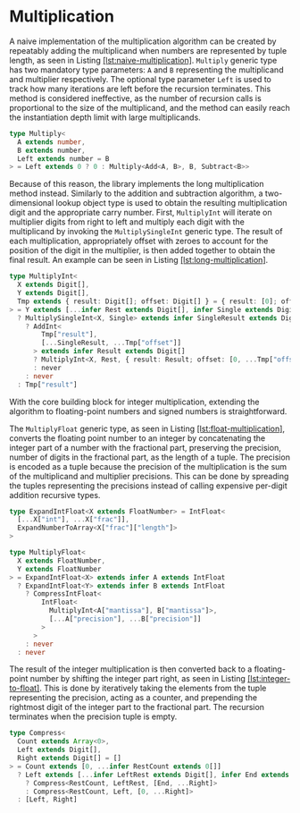 # Multiplication

A naive implementation of the multiplication algorithm can be created by repeatably adding the multiplicand when numbers are represented by tuple length, as seen in Listing [\[lst:naive-multiplication\]](#lst:naive-multiplication). `Multiply` generic type has two mandatory type parameters: `A` and `B` representing the multiplicand and multiplier respectively. The optional type parameter `Left` is used to track how many iterations are left before the recursion terminates. This method is considered ineffective, as the number of recursion calls is proportional to the size of the multiplicand, and the method can easily reach the instantiation depth limit with large multiplicands.

<div class="listing">

``` TypeScript
type Multiply<
  A extends number,
  B extends number,
  Left extends number = B
> = Left extends 0 ? 0 : Multiply<Add<A, B>, B, Subtract<B>>
```

</div>

Because of this reason, the library implements the long multiplication method instead. Similarly to the addition and subtraction algorithm, a two-dimensional lookup object type is used to obtain the resulting multiplication digit and the appropriate carry number. First, `MultiplyInt` will iterate on multiplier digits from right to left and multiply each digit with the multiplicand by invoking the `MultiplySingleInt` generic type. The result of each multiplication, appropriately offset with zeroes to account for the position of the digit in the multiplier, is then added together to obtain the final result. An example can be seen in Listing [\[lst:long-multiplication\]](#lst:long-multiplication).

<div class="listing">

``` TypeScript
type MultiplyInt<
  X extends Digit[],
  Y extends Digit[],
  Tmp extends { result: Digit[]; offset: Digit[] } = { result: [0]; offset: [] }
> = Y extends [...infer Rest extends Digit[], infer Single extends Digit]
  ? MultiplySingleInt<X, Single> extends infer SingleResult extends Digit[]
    ? AddInt<
        Tmp["result"],
        [...SingleResult, ...Tmp["offset"]]
      > extends infer Result extends Digit[]
      ? MultiplyInt<X, Rest, { result: Result; offset: [0, ...Tmp["offset"]] }>
      : never
    : never
  : Tmp["result"]
```

</div>

With the core building block for integer multiplication, extending the algorithm to floating-point numbers and signed numbers is straightforward.

The `MultiplyFloat` generic type, as seen in Listing [\[lst:float-multiplication\]](#lst:float-multiplication), converts the floating point number to an integer by concatenating the integer part of a number with the fractional part, preserving the precision, number of digits in the fractional part, as the length of a tuple. The precision is encoded as a tuple because the precision of the multiplication is the sum of the multiplicand and multiplier precisions. This can be done by spreading the tuples representing the precisions instead of calling expensive per-digit addition recursive types.

<div class="listing">

``` TypeScript
type ExpandIntFloat<X extends FloatNumber> = IntFloat<
  [...X["int"], ...X["frac"]],
  ExpandNumberToArray<X["frac"]["length"]>
>

type MultiplyFloat<
  X extends FloatNumber,
  Y extends FloatNumber
> = ExpandIntFloat<X> extends infer A extends IntFloat
  ? ExpandIntFloat<Y> extends infer B extends IntFloat
    ? CompressIntFloat<
        IntFloat<
          MultiplyInt<A["mantissa"], B["mantissa"]>,
          [...A["precision"], ...B["precision"]]
        >
      >
    : never
  : never
```

</div>

The result of the integer multiplication is then converted back to a floating-point number by shifting the integer part right, as seen in Listing [\[lst:integer-to-float\]](#lst:integer-to-float). This is done by iteratively taking the elements from the tuple representing the precision, acting as a counter, and prepending the rightmost digit of the integer part to the fractional part. The recursion terminates when the precision tuple is empty.

<div class="listing">

``` TypeScript
type Compress<
  Count extends Array<0>,
  Left extends Digit[],
  Right extends Digit[] = []
> = Count extends [0, ...infer RestCount extends 0[]]
  ? Left extends [...infer LeftRest extends Digit[], infer End extends Digit]
    ? Compress<RestCount, LeftRest, [End, ...Right]>
    : Compress<RestCount, Left, [0, ...Right]>
  : [Left, Right]
```

</div>
